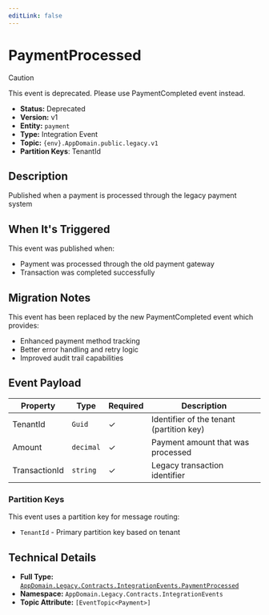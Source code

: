 ```yaml
---
editLink: false
---
```


# PaymentProcessed

> [!CAUTION]
> This event is deprecated. Please use PaymentCompleted event instead.

-   **Status:** Deprecated
-   **Version:** v1
-   **Entity:** `payment`
-   **Type:** Integration Event
-   **Topic:** `{env}.AppDomain.public.legacy.v1`
-   **Partition Keys**: TenantId

## Description

Published when a payment is processed through the legacy payment system

## When It's Triggered

This event was published when:

-   Payment was processed through the old payment gateway
-   Transaction was completed successfully

## Migration Notes

This event has been replaced by the new PaymentCompleted event which provides:

-   Enhanced payment method tracking
-   Better error handling and retry logic
-   Improved audit trail capabilities

## Event Payload

| Property      | Type      | Required | Description                              |
| ------------- | --------- | -------- | ---------------------------------------- |
| TenantId      | `Guid`    | ✓        | Identifier of the tenant (partition key) |
| Amount        | `decimal` | ✓        | Payment amount that was processed        |
| TransactionId | `string`  | ✓        | Legacy transaction identifier            |

### Partition Keys

This event uses a partition key for message routing:

-   `TenantId` - Primary partition key based on tenant

## Technical Details

-   **Full Type:** [`AppDomain.Legacy.Contracts.IntegrationEvents.PaymentProcessed`](https://[github.url.from.config.com]/AppDomain/Legacy/Contracts/IntegrationEvents/PaymentProcessed.cs)
-   **Namespace:** `AppDomain.Legacy.Contracts.IntegrationEvents`
-   **Topic Attribute:** `[EventTopic<Payment>]`
